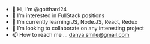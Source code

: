 - 👋 Hi, I’m @gotthard24
- 👀 I’m interested in FullStack positions
- 🌱 I’m currently learning JS, Node.JS, React, Redux
- 💞️ I’m looking to collaborate on any interesting project
- 📫 How to reach me ... danya.smile@gmail.com

<!---
gotthard24/gotthard24 is a ✨ special ✨ repository because its `README.md` (this file) appears on your GitHub profile.
You can click the Preview link to take a look at your changes.
--->
